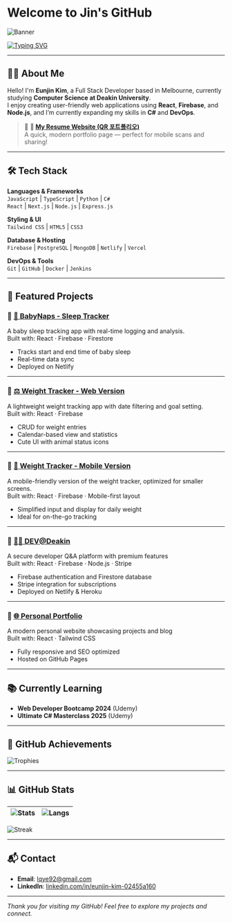 # Welcome to Jin's GitHub

![Banner](https://capsule-render.vercel.app/api?type=waving&color=gradient&height=180&section=header&text=Welcome%20to%20Jin's%20GitHub&fontSize=32&fontAlignY=40)

[![Typing SVG](https://readme-typing-svg.herokuapp.com?font=Fira+Code&pause=1000&color=36BCF7&width=500&lines=Hi+there!+I'm+Jin.;Full+Stack+Developer;React%2C+Node.js%2C+Firebase+enthusiast)](https://git.io/typing-svg)

---

## 👩‍💻 About Me

Hello! I'm **Eunjin Kim**, a Full Stack Developer based in Melbourne, currently studying **Computer Science at Deakin University**.  
I enjoy creating user-friendly web applications using **React**, **Firebase**, and **Node.js**, and I’m currently expanding my skills in **C#** and **DevOps**.

> 🔗 **📌 [My Resume Website (QR 포트폴리오)](https://jinyorjin.github.io/qr-portfolio/)**  
> A quick, modern portfolio page — perfect for mobile scans and sharing!

---

## 🛠️ Tech Stack

**Languages & Frameworks**  
`JavaScript` | `TypeScript` | `Python` | `C#`  
`React` | `Next.js` | `Node.js` | `Express.js`

**Styling & UI**  
`Tailwind CSS` | `HTML5` | `CSS3`

**Database & Hosting**  
`Firebase` | `PostgreSQL` | `MongoDB` | `Netlify` | `Vercel`

**DevOps & Tools**  
`Git` | `GitHub` | `Docker` | `Jenkins`

---

## 🌟 Featured Projects

### 🔗 [👶 BabyNaps - Sleep Tracker](https://github.com/jinyorjin/babynaps.git)  
A baby sleep tracking app with real-time logging and analysis.  
Built with: React · Firebase · Firestore  
- Tracks start and end time of baby sleep  
- Real-time data sync  
- Deployed on Netlify  

---

### 🔗 [⚖️ Weight Tracker - Web Version](https://github.com/jinyorjin/weight-tracker.git)  
A lightweight weight tracking app with date filtering and goal setting.  
Built with: React · Firebase  
- CRUD for weight entries  
- Calendar-based view and statistics  
- Cute UI with animal status icons  

---

### 🔗 [📱 Weight Tracker - Mobile Version](https://github.com/jinyorjin/weight-tracker-mobile.git)  
A mobile-friendly version of the weight tracker, optimized for smaller screens.  
Built with: React · Firebase · Mobile-first layout  
- Simplified input and display for daily weight  
- Ideal for on-the-go tracking  

---

### 🔗 [🧑‍💻 DEV@Deakin](https://github.com/jinyorjin/9.1Task.git)  
A secure developer Q&A platform with premium features  
Built with: React · Firebase · Node.js · Stripe  
- Firebase authentication and Firestore database  
- Stripe integration for subscriptions  
- Deployed on Netlify & Heroku  

---

### 🔗 [🌐 Personal Portfolio](https://github.com/jinyorjin/Task-1.1P)  
A modern personal website showcasing projects and blog  
Built with: React · Tailwind CSS  
- Fully responsive and SEO optimized  
- Hosted on GitHub Pages  

---

## 📚 Currently Learning

- **Web Developer Bootcamp 2024** (Udemy)  
- **Ultimate C# Masterclass 2025** (Udemy)

---

## 🏅 GitHub Achievements

![Trophies](https://github-profile-trophy.vercel.app/?username=jinyorjin&theme=gruvbox)

---

## 📊 GitHub Stats

| ![Stats](https://github-readme-stats.vercel.app/api?username=jinyorjin&show_icons=true&theme=radical) | ![Langs](https://github-readme-stats.vercel.app/api/top-langs/?username=jinyorjin&layout=compact&theme=radical) |
| ------------------------------------------------------------ | ------------------------------------------------------------ |

![Streak](https://github-readme-streak-stats.herokuapp.com/?user=jinyorjin&theme=radical)

---

## 📬 Contact

- **Email**: [lqye92@gmail.com](mailto:lqye92@gmail.com)  
- **LinkedIn**: [linkedin.com/in/eunjin-kim-02455a160](https://www.linkedin.com/in/eunjin-kim-02455a160/)

---

_Thank you for visiting my GitHub! Feel free to explore my projects and connect._

